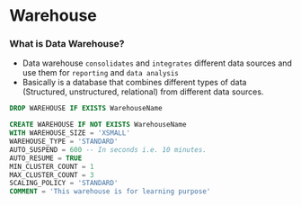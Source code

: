 # Warehouse

### What is Data Warehouse?

- Data warehouse `consolidates` and `integrates` different data sources and use them for `reporting` and `data analysis`
- Basically is a database that combines different types of data (Structured, unstructured, relational) from different data sources.
```SQL
DROP WAREHOUSE IF EXISTS WarehouseName

CREATE WAREHOUSE IF NOT EXISTS WarehouseName
WITH WAREHOUSE_SIZE = 'XSMALL'
WAREHOUSE_TYPE = 'STANDARD'
AUTO_SUSPEND = 600 -- In seconds i.e. 10 minutes.
AUTO_RESUME = TRUE 
MIN_CLUSTER_COUNT = 1
MAX_CLUSTER_COUNT = 3
SCALING_POLICY = 'STANDARD'
COMMENT = 'This warehouse is for learning purpose'
```

